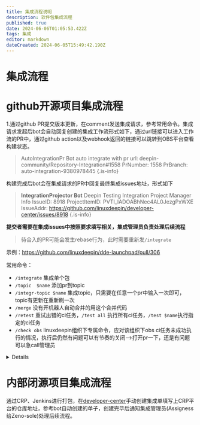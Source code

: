 ```yaml
---
title: 集成流程说明
description: 软件包集成流程
published: true
date: 2024-06-06T01:05:53.422Z
tags: 集成
editor: markdown
dateCreated: 2024-06-05T15:49:42.190Z
---
```


# 集成流程
# github开源项目集成流程

1.通过github PR提交版本更新，在comment发送集成请求，参考常用命令。集成请求发起后bot会自动回复创建的集成工作流形式如下，通过url链接可以进入工作流的PR中，通过github action以及webhook返回的链接可以跳转到OBS平台查看构建状态。
> AutoIntegrationPr Bot
> auto integrate with pr url: deepin-community/Repository-Integration#1558
> PrNumber: 1558
> PrBranch: auto-integration-9380978445
{.is-info}

构建完成后bot会在集成请求的PR中回复最终集成issues地址，形式如下
> **IntegrationProjector Bot**
> Deepin Testing Integration Project Manager Info
> IssueID: 8918
> ProjectItemID: PVTI_lADOABhNec4AL0JezgPxWXE
> IssueAddr: https://github.com/linuxdeepin/developer-center/issues/8918
{.is-info}

**提交者需要在集成issues中按照要求填写相关，集成管理员负责处理后续流程**

> 待合入的PR可能会发生rebase行为，此时需要重新发`/integrate` 


示例：https://github.com/linuxdeepin/dde-launchpad/pull/306

常用命令：
- `/integrate` 集成单个包
- `/topic  $name` 添加pr到topic
- `/integr-topic $name` 集成topic，只需要在任意一个pr中输入一次即可，topic有更新在重新刷一次
- `/merge` 没有开机器人自动合并的用这个合并代码
- `/retest` 重试出错的ci任务，`/test all` 执行所有ci任务，`/test $name`执行指定的ci任务
- `/check obs` linuxdeepin组织下专属命令，应对该组织下obs ci任务未成功执行的情况，执行后仍然有问题可以有节奏的关闭-->打开pr一下，还是有问题可以急call管理员


<details>

In response to [this](https://github.com/deepin-community/libcamera/pull/4#issuecomment-2150376675):

>/help


Instructions for interacting with me using PR comments are available [here](https://git.k8s.io/community/contributors/guide/pull-requests.md).  If you have questions or suggestions related to my behavior, please file an issue against the [kubernetes/test-infra](https://github.com/kubernetes/test-infra/issues/new?title=Prow%20issue:) repository.
</details>

# 内部闭源项目集成流程
通过CRP、Jenkins进行打包，在[developer-center](https://github.com/linuxdeepin/developer-center/issues/new/choose)手动创建集成单填写上CRP平台的仓库地址，参考bot自动创建的单子，创建完毕后通知集成管理员(Assigness给Zeno-sole)处理后续流程。




